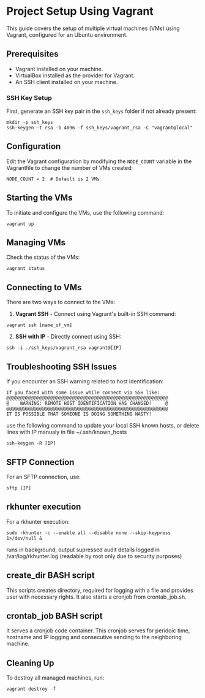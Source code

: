 # Project Setup Using Vagrant

This guide covers the setup of multiple virtual machines (VMs) using Vagrant, configured for an Ubuntu environment.

## Prerequisites

- Vagrant installed on your machine.
- VirtualBox installed as the provider for Vagrant.
- An SSH client installed on your machine.

### SSH Key Setup

First, generate an SSH key pair in the `ssh_keys` folder if not already present:
```
mkdir -p ssh_keys
ssh-keygen -t rsa -b 4096 -f ssh_keys/vagrant_rsa -C "vagrant@local"
```
## Configuration

Edit the Vagrant configuration by modifying the `NODE_COUNT` variable in the Vagrantfile to change the number of VMs created:
```
NODE_COUNT = 2  # Default is 2 VMs
```
## Starting the VMs

To initiate and configure the VMs, use the following command:
```
vagrant up
```
## Managing VMs

Check the status of the VMs:
```
vagrant status
```
## Connecting to VMs

There are two ways to connect to the VMs:

1. **Vagrant SSH** - Connect using Vagrant's built-in SSH command:
```
vagrant ssh [name_of_vm]
```
2. **SSH with IP** - Directly connect using SSH:
```
ssh -i ./ssh_keys/vagrant_rsa vagrant@[IP]
```
## Troubleshooting SSH Issues

If you encounter an SSH warning related to host identification:
```
If you faced with some issue while connect via SSH like:
@@@@@@@@@@@@@@@@@@@@@@@@@@@@@@@@@@@@@@@@@@@@@@@@@@@@@@@@@@@
@    WARNING: REMOTE HOST IDENTIFICATION HAS CHANGED!     @
@@@@@@@@@@@@@@@@@@@@@@@@@@@@@@@@@@@@@@@@@@@@@@@@@@@@@@@@@@@
IT IS POSSIBLE THAT SOMEONE IS DOING SOMETHING NASTY!
``` 

use the following command to update your local SSH known hosts, or delete lines with IP manualy in file ~/.ssh/known_hosts
```
ssh-keygen -R [IP]
```
## SFTP Connection

For an SFTP connection, use:
```
sftp [IP]
```
## rkhunter execution

For a rkhunter execution:
```
sudo rkhunter -c --enable all --disable none --skip-keypress 1>/dev/null &
```
runs in background, output supressed
audit details logged in /var/log/rkhunter.log (readable by root only due to security purposes)
## create_dir BASH script

This scripts creates directory, required for logging with a file and provides user with necessary rights. It also starts a cronjob from crontab_job.sh.
## crontab_job BASH script

It serves a cronjob code container. This cronjob serves for peridoic time, hostname and IP logging and consecutive sending to the neighboring machine.
## Cleaning Up

To destroy all managed machines, run:
```
vagrant destroy -f
```
